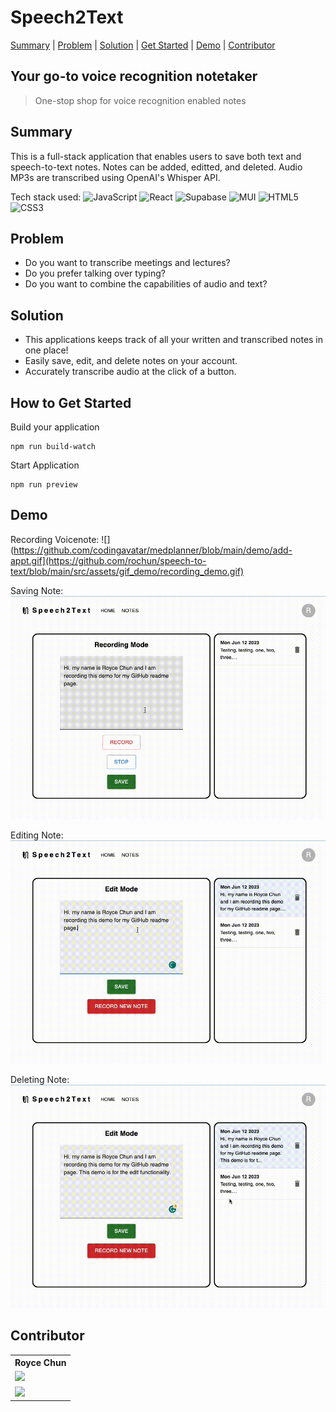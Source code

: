 # Speech2Text #
[Summary](#summary) | [Problem](#problem) | [Solution](#solution) | [Get Started](#how-to-get-started) | [Demo](#demo) | [Contributor](#contributor)

## Your go-to voice recognition notetaker ##
  > One-stop shop for voice recognition enabled notes

## Summary ##
This is a full-stack application that enables users to save both text and speech-to-text notes.
Notes can be added, editted, and deleted.
Audio MP3s are transcribed using OpenAI's Whisper API.

Tech stack used: ![JavaScript](https://img.shields.io/badge/javascript-%23323330.svg?style=for-the-badge&logo=javascript&logoColor=%23F7DF1E) ![React](https://img.shields.io/badge/react-%2320232a.svg?style=for-the-badge&logo=react&logoColor=%2361DAFB) ![Supabase](https://img.shields.io/badge/Supabase-3ECF8E?style=for-the-badge&logo=supabase&logoColor=white) ![MUI](https://img.shields.io/badge/MUI-%230081CB.svg?style=for-the-badge&logo=mui&logoColor=white) ![HTML5](https://img.shields.io/badge/html5-%23E34F26.svg?style=for-the-badge&logo=html5&logoColor=white) ![CSS3](https://img.shields.io/badge/css3-%231572B6.svg?style=for-the-badge&logo=css3&logoColor=white)

## Problem ##
  - Do you want to transcribe meetings and lectures?
  - Do you prefer talking over typing?
  - Do you want to combine the capabilities of audio and text?

## Solution ##
  - This applications keeps track of all your written and transcribed notes in one place!
  - Easily save, edit, and delete notes on your account.
  - Accurately transcribe audio at the click of a button.

## How to Get Started ##
Build your application
```
npm run build-watch
```

Start Application
```
npm run preview
```

## Demo ##

Recording Voicenote:
![](https://github.com/codingavatar/medplanner/blob/main/demo/add-appt.gif](https://github.com/rochun/speech-to-text/blob/main/src/assets/gif_demo/recording_demo.gif)

Saving Note:
![](https://github.com/rochun/speech-to-text/blob/main/src/assets/gif_demo/save_demo.gif)

Editing Note:
![](https://github.com/rochun/speech-to-text/blob/main/src/assets/gif_demo/edit_demo.gif)

Deleting Note:
![](https://github.com/rochun/speech-to-text/blob/main/src/assets/gif_demo/delete_demo.gif)

## Contributor ##
<table>
  <tr>
    <th>Royce Chun</th>
  </tr>
  <tr>
    <td>
      <a href="https://github.com/rochun">
        <img src="https://img.shields.io/badge/github%20-%23121011.svg?&style=for-the-badge&logo=github&logoColor=white"/>
      </a>
    </td>
  </tr>
  <tr>
    <td>
      <a href="https://www.linkedin.com/in/royce-chun/">
        <img src="https://img.shields.io/badge/linkedin%20-%230077B5.svg?&style=for-the-badge&logo=linkedin&logoColor=white"/>
      </a>
    </td>
  </tr>
</table>
